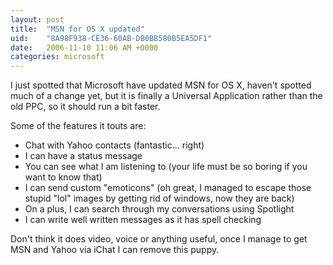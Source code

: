```yaml
---
layout: post
title:  "MSN for OS X updated"
uid:	"8A98F938-CE36-60AB-DB0BB580B5EA5DF1"
date:   2006-11-10 11:06 AM +0000
categories: microsoft
---
```

I just spotted that Microsoft have updated MSN for OS X, haven't spotted much of a change yet, but it is finally a Universal Application rather than the old PPC, so it should run a bit faster.

Some of the features it touts are:

<ul>
	<li>Chat with Yahoo contacts (fantastic... right)</li>
	<li>I can have a status message </li>
	<li>You can see what I am listening to (your life must be so boring if you want to know that)</li>
	<li>I can send custom "emoticons" (oh great, I managed to escape those stupid "lol" images by getting rid of windows, now they are back)</li>
	<li>On a plus, I can search through my conversations using Spotlight</li>
	<li>I can write well written messages as it has spell checking</li>
	
</ul>

Don't think it does video, voice or anything useful, once I manage to get MSN and Yahoo via iChat I can remove this puppy.